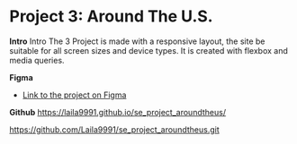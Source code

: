 # Project 3: Around The U.S.
  
**Intro**
Intro The 3 Project is made with a responsive layout, the site be suitable for all screen sizes and device types. It is created with flexbox and media queries. 
  
**Figma**  
  
* [Link to the project on Figma](https://www.figma.com/file/ii4xxsJ0ghevUOcssTlHZv/Sprint-3%3A-Around-the-US?node-id=0%3A1)  
  
**Github** 
https://laila9991.github.io/se_project_aroundtheus/

https://github.com/Laila9991/se_project_aroundtheus.git

